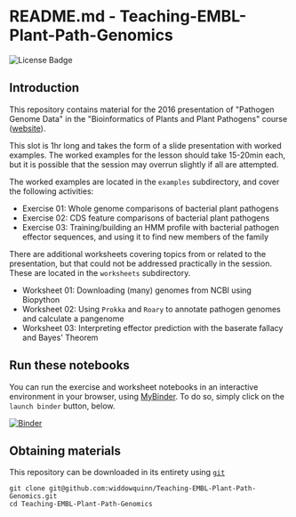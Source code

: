 # README.md - Teaching-EMBL-Plant-Path-Genomics

![License Badge](https://img.shields.io/github/license/widdowquinn/Teaching-EMBL-Plant-Path-Genomics.svg)

## Introduction

This repository contains material for the 2016 presentation of "Pathogen Genome Data" in the "Bioinformatics of Plants and Plant Pathogens" course ([website](http://www.ebi.ac.uk/training/events/2016/bioinformatics-plants-and-plant-pathogens-2016)).

This slot is 1hr long and takes the form of a slide presentation with worked examples. The worked examples for the lesson should take 15-20min each, but it is possible that the session may overrun slightly if all are attempted.

The worked examples are located in the `examples` subdirectory, and cover the following activities:

* Exercise 01: Whole genome comparisons of bacterial plant pathogens
* Exercise 02: CDS feature comparisons of bacterial plant pathogens
* Exercise 03: Training/building an HMM profile with bacterial pathogen effector sequences, and using it to find new members of the family

There are additional worksheets covering topics from or related to the presentation, but that could not be addressed practically in the session. These are located in the `worksheets` subdirectory.

* Worksheet 01: Downloading (many) genomes from NCBI using Biopython
* Worksheet 02: Using `Prokka` and `Roary` to annotate pathogen genomes and calculate a pangenome
* Worksheet 03: Interpreting effector prediction with the baserate fallacy and Bayes' Theorem

## Run these notebooks

You can run the exercise and worksheet notebooks in an interactive environment in your browser, using [MyBinder](http://mybinder.org). To do so, simply click on the `launch binder` button, below.

[![Binder](http://mybinder.org/badge.svg)](http://mybinder.org/repo/widdowquinn/Teaching-EMBL-Plant-Path-Genomics)


## Obtaining materials

This repository can be downloaded in its entirety using [`git`](http://blog.scottlowe.org/2015/01/14/non-programmer-git-intro/)

```
git clone git@github.com:widdowquinn/Teaching-EMBL-Plant-Path-Genomics.git
cd Teaching-EMBL-Plant-Path-Genomics
```
